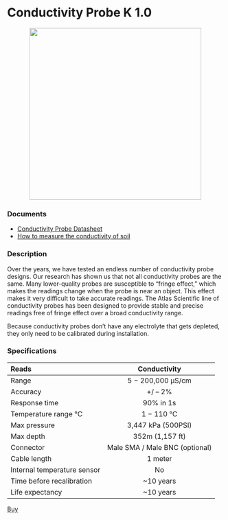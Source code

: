 # Conductivity Probe K 1.0

<img src="./Conductivity-probe-K-1.0-01-optional.jpg" style="display: block; margin: auto;" width="400">


### Documents
* [Conductivity Probe Datasheet](./EC_K_1.0_probe.pdf)
* [How to measure the conductivity of soil](./ec_soil.pdf)

### Description

Over the years, we have tested an endless number of conductivity probe designs. Our research has shown us that not all conductivity probes are the same. Many lower-quality probes are susceptible to “fringe effect,” which makes the readings change when the probe is near an object. This effect makes it very difficult to take accurate readings. The Atlas Scientific line of conductivity probes has been designed to provide stable and precise readings free of fringe effect over a broad conductivity range. 


Because conductivity probes don’t have any electrolyte that gets depleted, they only need to be calibrated during installation. 

### Specifications


| Reads                       |          Conductivity          |
|:--------------------------- |:------------------------------:|
| Range                       |       5 − 200,000 μS/cm        |
| Accuracy                    |            +/ – 2%             |
| Response time               |           90% in 1s            |
| Temperature range °C        |           1 − 110 °C           |
| Max pressure                |       3,447 kPa (500PSI)       |
| Max depth                   |        352m (1,157 ft)         |
| Connector                   | Male SMA / Male BNC (optional) |
| Cable length                |            1 meter             |
| Internal temperature sensor |               No               |
| Time before recalibration   |           ~10 years            |
| Life expectancy             |           ~10 years            |

[Buy](https://atlas-scientific.com/probes/conductivity-probe-k-1-0/)
